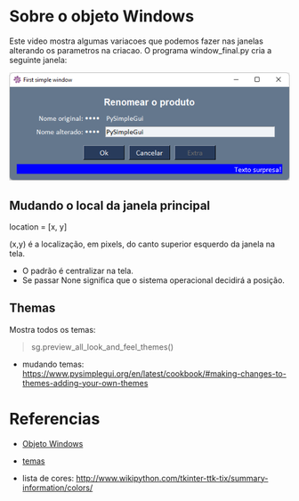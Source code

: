 # Sobre o objeto Windows

Este video mostra algumas variacoes que podemos fazer nas janelas alterando os parametros na criacao.
O programa window_final.py cria a seguinte janela:

![window_final](window_final.png)


## Mudando o local da janela principal

location = [x, y]

(x,y) é a localização, em pixels, do canto superior esquerdo da janela na tela.

- O padrão é centralizar na tela.
- Se passar None significa que o sistema operacional decidirá a posição.

## Themas

Mostra todos os temas:

>   sg.preview_all_look_and_feel_themes() 

- mudando temas: https://www.pysimplegui.org/en/latest/cookbook/#making-changes-to-themes-adding-your-own-themes

# Referencias

- [Objeto Windows](https://www.pysimplegui.org/en/latest/call%20reference/#window-the-window-object)
- [temas](https://www.pysimplegui.org/en/latest/cookbook/#themes-window-beautification)


- lista de cores: http://www.wikipython.com/tkinter-ttk-tix/summary-information/colors/